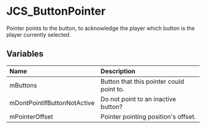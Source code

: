 # JCS_ButtonPointer

Pointer points to the button, to acknowledge the player which button is the player 
currently selected.

## Variables

| Name | Description |
|:---|:---|
| mButtons | Button that this pointer could point to. |
| mDontPointIfButtonNotActive | Do not point to an inactive button? |
| mPointerOffset | Pointer pointing position's offset. |
